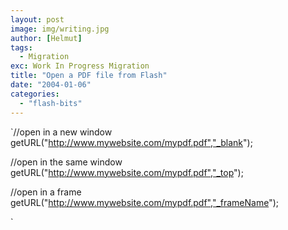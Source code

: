 ```yaml
---
layout: post
image: img/writing.jpg
author: [Helmut]
tags:
  - Migration
exc: Work In Progress Migration
title: "Open a PDF file from Flash"
date: "2004-01-06"
categories: 
  - "flash-bits"
---
```


`//open in a new window getURL("http://www.mywebsite.com/mypdf.pdf","_blank");

//open in the same window getURL("http://www.mywebsite.com/mypdf.pdf","_top");

//open in a frame getURL("http://www.mywebsite.com/mypdf.pdf","_frameName");

`
